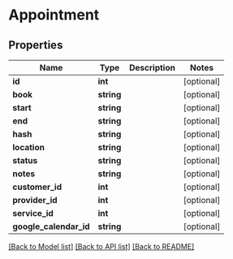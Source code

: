 # Appointment

## Properties
Name | Type | Description | Notes
------------ | ------------- | ------------- | -------------
**id** | **int** |  | [optional] 
**book** | **string** |  | [optional] 
**start** | **string** |  | [optional] 
**end** | **string** |  | [optional] 
**hash** | **string** |  | [optional] 
**location** | **string** |  | [optional] 
**status** | **string** |  | [optional] 
**notes** | **string** |  | [optional] 
**customer_id** | **int** |  | [optional] 
**provider_id** | **int** |  | [optional] 
**service_id** | **int** |  | [optional] 
**google_calendar_id** | **string** |  | [optional] 

[[Back to Model list]](../README.md#documentation-for-models) [[Back to API list]](../README.md#documentation-for-api-endpoints) [[Back to README]](../README.md)



